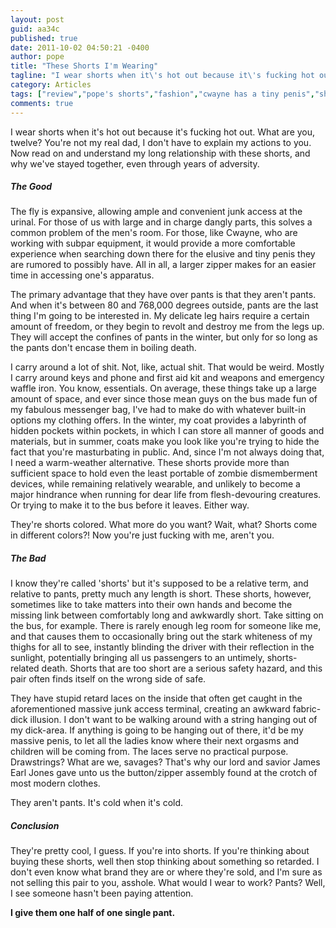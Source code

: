 ```yaml
---
layout: post
guid: aa34c
published: true
date: 2011-10-02 04:50:21 -0400
author: pope
title: "These Shorts I'm Wearing"
tagline: "I wear shorts when it\'s hot out because it\'s fucking hot out. What are you, twelve? You\'re not my real dad, I don\'t have to explain my actions to you. Now read on and understand my long relationship with these shorts, and why we\'ve stayed together, even through years of adversity."
category: Articles
tags: ["review","pope's shorts","fashion","cwayne has a tiny penis","short pants","you can't have my shorts","shorts"]
comments: true 
---
```


I wear shorts when it's hot out because it's fucking hot out. What are you, twelve? You're not my real dad, I don't have to explain my actions to you. Now read on and understand my long relationship with these shorts, and why we've stayed together, even through years of adversity.

##### The Good

The fly is expansive, allowing ample and convenient junk access at the urinal. For those of us with large and in charge dangly parts, this solves a common problem of the men's room. For those, like Cwayne, who are working with subpar equipment, it would provide a more comfortable experience when searching down there for the elusive and tiny penis they are rumored to possibly have. All in all, a larger zipper makes for an easier time in accessing one's apparatus.

The primary advantage that they have over pants is that they aren't pants. And when it's between 80 and 768,000 degrees outside, pants are the last thing I'm going to be interested in. My delicate leg hairs require a certain amount of freedom, or they begin to revolt and destroy me from the legs up. They will accept the confines of pants in the winter, but only for so long as the pants don't encase them in boiling death.

I carry around a lot of shit. Not, like, actual shit. That would be weird. Mostly I carry around keys and phone and first aid kit and weapons and emergency waffle iron. You know, essentials. On average, these things take up a large amount of space, and ever since those mean guys on the bus made fun of my fabulous messenger bag, I've had to make do with whatever built-in options my clothing offers. In the winter, my coat provides a labyrinth of hidden pockets within pockets, in which I can store all manner of goods and materials, but in summer, coats make you look like you're trying to hide the fact that you're masturbating in public. And, since I'm not always doing that, I need a warm-weather alternative. These shorts provide more than sufficient space to hold even the least portable of zombie dismemberment devices, while remaining relatively wearable, and unlikely to become a major hindrance when running for dear life from flesh-devouring creatures. Or trying to make it to the bus before it leaves. Either way.

They're shorts colored. What more do you want? Wait, what? Shorts come in different colors?! Now you're just fucking with me, aren't you.

##### The Bad

I know they're called 'shorts' but it's supposed to be a relative term, and relative to pants, pretty much any length is short. These shorts, however, sometimes like to take matters into their own hands and become the missing link between comfortably long and awkwardly short. Take sitting on the bus, for example. There is rarely enough leg room for someone like me, and that causes them to occasionally bring out the stark whiteness of my thighs for all to see, instantly blinding the driver with their reflection in the sunlight, potentially bringing all us passengers to an untimely, shorts-related death. Shorts that are too short are a serious safety hazard, and this pair often finds itself on the wrong side of safe.

They have stupid retard laces on the inside that often get caught in the aforementioned massive junk access terminal, creating an awkward fabric-dick illusion. I don't want to be walking around with a string hanging out of my dick-area. If anything is going to be hanging out of there, it'd be my massive penis, to let all the ladies know where their next orgasms and children will be coming from. The laces serve no practical purpose. Drawstrings? What are we, savages? That's why our lord and savior James Earl Jones gave unto us the button/zipper assembly found at the crotch of most modern clothes.

They aren't pants. It's cold when it's cold.

##### Conclusion

They're pretty cool, I guess. If you're into shorts. If you're thinking about buying these shorts, well then stop thinking about something so retarded. I don't even know what brand they are or where they're sold, and I'm sure as not selling this pair to you, asshole. What would I wear to work? Pants? Well, I see someone hasn't been paying attention.

**I give them one half of one single pant.**